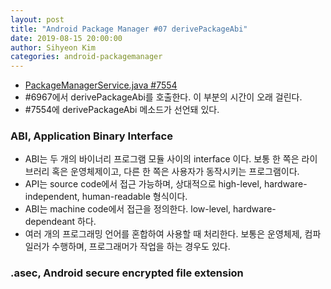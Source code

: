 ```yaml
---
layout: post
title: "Android Package Manager #07 derivePackageAbi"
date: 2019-08-15 20:00:00
author: Sihyeon Kim
categories: android-packagemanager
---
```


- [PackageManagerService.java #7554](https://android.googlesource.com/platform/frameworks/base/+/refs/tags/android-6.0.1_r77/services/core/java/com/android/server/pm/PackageManagerService.java#7554)  
- #6967에서 derivePackageAbi를 호출한다. 이 부분의 시간이 오래 걸린다.  
- #7554에 derivePackageAbi 메소드가 선언돼 있다.  

### ABI, Application Binary Interface
- ABI는 두 개의 바이너리 프로그램 모듈 사이의 interface 이다. 보통 한 쪽은 라이브러리 혹은 운영체제이고, 다른 한 쪽은 사용자가 동작시키는 프로그램이다.  
- API는 source code에서 접근 가능하며, 상대적으로 high-level, hardware-independent, human-readable 형식이다.  
- ABI는 machine code에서 접근을 정의한다. low-level, hardware-dependeant 하다.  
- 여러 개의 프로그래밍 언어를 혼합하여 사용할 때 처리한다. 보통은 운영체제, 컴파일러가 수행하며, 프로그래머가 작업을 하는 경우도 있다.  

### .asec, Android secure encrypted file extension  
